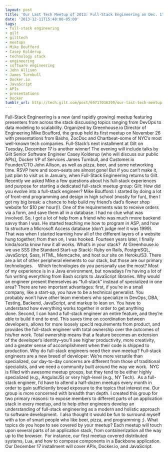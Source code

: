 ```yaml
---
layout: post
title: 'Our Last Tech Meetup of 2013: Full-Stack Engineering on Dec. 17!'
date: '2013-12-11T15:48:00-05:00'
tags:
- full-stack engineering
- gilt
- gilttech
- meetups
- Mike Boufford
- Casey Kolderup
- technology stack
- engineering
- software engineering
- John Allison
- James Turnbull
- Docker.io
- JavaScript
- APIs
- presentations
- Docker
tumblr_url: http://tech.gilt.com/post/69717036295/our-last-tech-meetup-of-2013-full-stack
---
```



Full-Stack Engineering is a new (and rapidly growing) meetup featuring presenters from across the stack discussing topics ranging from DevOps to data modeling to scalability. Organized by Greenhouse.io Director of Engineering Mike Boufford, the group held its first meetup on November 26 with presentations from Basho, ZocDoc and Chartbeat–some of NYC’s most well-known tech companies.
Full-Stack’s next installment at Gilt on Tuesday, December 17 is another winner! The evening will include talks by Gilt Senior Software Engineer Casey Kolderup (who will discuss our public APIs), Docker VP of Services James Turnbull, and Customer.io Founder/CTO John Allison, as well as pizza, beer, and some networking time. RSVP here and soon–seats are almost gone! But if you can’t make it, just plan to visit us in January, when Full-Stack Engineering returns to Gilt.
Recently we asked Mike a few questions about his full-stack experiences and purpose for starting a dedicated full-stack meetup group:
Gilt: How did you evolve into a full-stack engineer?
Mike Boufford: I started by doing a lot of front-end programming and design in high school (mostly for fun), then I got my big break: a chance to help build my friend’s dad’s flower shop website for $10 per hour(!). One of the requirements was to receive orders via a form, and save them all in a database. I had no clue what was involved. So, I got a lot of help from a friend who was much rmore backend savvy than I was. He started teaching me how to program in ASP, and how to structure a Microsoft Access database (don’t judge me! it was 1999). That was when I started learning how all of the different layers of a website hung together; from then on, I was hooked. Fourteen years later, I finally kinda/sorta know how it all works.
What’s in your stack? 
At Greenhouse.io we use SSS (the Standard Start-up Stack): Ruby on Rails, PostgreSQL, JavaScript, Sass, HTML, Memcache, and host our site on Heroku/S3. There are a lot of other peripheral elements to our stack, but those are our primary technologies.   
Which technologies do you personally use the most? Most of my experience is in a Java environment, but nowadays I’m having a lot of fun writing everything from Bash scripts to JavaScript libraries.
Why would an engineer present themselves as “full-stack” instead of specialized in one area? There are two important advantages: first, if you’re in a small company, like a start-up, you have to be a technical generalist. You probably won’t have other team members who specialize in DevOps, DBA, Testing, Backend, JavaScript, and markup to lean on. You have to understand how everything works together in order to get anything done. Second, I can hand a full-stack engineer an entire feature, and they’re able to build it end to end. This saves time on coordination between developers, allows for more loosely spec’d requirements from product, and provides the full-stack engineer with total ownership over the outcomes of his/her work. Total ownership means that a feature becomes an extension of the developer’s identity–you’ll see higher productivity, more creativity, and a greater sense of accomplishment when their code is shipped to production. 
Why do full-stack engineers need their own meetup? Full-stack engineers are a new breed of developer: We’re more versatile than specialized, our day-to-day concerns are different from those of traditional specialists, and we need a community built around the way we work.  
NYC is filled with awesome meetup groups, but they tend to be either highly specialized (e.g., AngularJS) or very high-level (e.g., NY Tech).  As a full-stack engineer, I’d have to attend a half-dozen meetups every month in order to gain sufficiently broad exposure to the topics that interest me. Our group is more concerned with breadth than depth. I created this group for two primary reasons: to expose members to different parts of an application stack in every meetup, and to help other engineers develop an understanding of full-stack engineering as a modern and holistic approach to software development.  I also thought it would be fun to surround myself with a ton of smart people who like beer, pizza, and programming ;). 
What topics do you hope to see covered by your meetup?
Each meetup will touch upon several parts of an application stack, from containerization all the way up to the browser.  For instance, our first meetup covered distributed systems, Lua, and how to compose components in a Backbone application. Our December 17 installment will cover APIs, Docker.io, and JavaScript.
